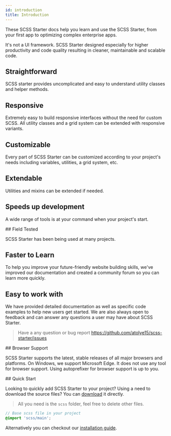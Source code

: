 ```yaml
---
id: introduction
title: Introduction
---
```


These SCSS Starter docs help you learn and use the SCSS Starter, from your first app to optimizing complex enterprise apps.

It's not a UI framework. SCSS Starter designed especially for higher productivity and code quality resulting in cleaner, maintainable and scalable code.

## Straightforward

SCSS starter provides uncomplicated and easy to understand utility classes and helper methods.

## Responsive

Extremely easy to build responsive interfaces without the need for custom SCSS. All utility classes and a grid system can be extended with responsive variants.

## Customizable

Every part of SCSS Starter can be customized according to your project's needs including variables, utilities, a grid system, etc.

## Extendable

Utilities and mixins can be extended if needed.

## Speeds up development

A wide range of tools is at your command when your project's start.

## Field Tested

SCSS Starter has been being used at many projects.

## Faster to Learn

To help you improve your future-friendly website building skills, we've improved our documentation and created a community forum so you can learn more quickly.

## Easy to work with

We have provided detailed documentation as well as specific code examples to help new users get started. We are also always open to feedback and can answer any questions a user may have about SCSS Starter.

> Have a any question or bug report <https://github.com/atolye15/scss-starter/issues>

## Browser Support

SCSS Starter supports the latest, stable releases of all major browsers and platforms. On Windows, we support Microsoft Edge. It does not use any tool for browser support. Using autoprefixer for browser support is up to you.

## Quick Start

Looking to quickly add SCSS Starter to your project? Using a need to download the source files? You can [download](https://github.com/atolye15/scss-starter/releases) it directly.

> All you need is the `scss` folder, feel free to delete other files.

```scss
// Base scss file in your project
@import 'scss/main';
```

Alternatively you can checkout our [installation guide](https://atolye15.github.io/scss-starter/docs/getting-started/download).
